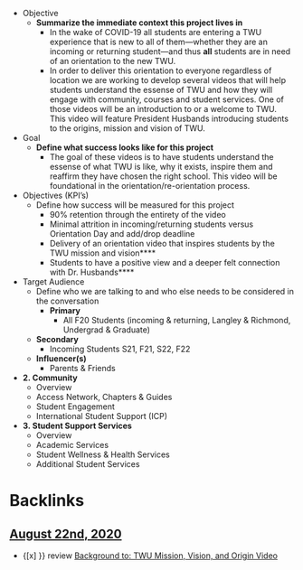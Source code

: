 - Objective
    - __Summarize the immediate context this project lives in__
        - In the wake of COVID-19 all students are
  entering a TWU experience that is new to all of them—whether they are an
  incoming or returning student—and thus __all__
  students are in need of an orientation to the new TWU.
        -   In order to deliver this orientation to everyone regardless of location we
  are working to develop several videos that will help students understand the
  essense of TWU and how they will engage with community, courses and student
  services. One of those videos will be an introduction to or a welcome to TWU.
  This video will feature President Husbands introducing students to the
  origins, mission and vision of TWU.
- Goal
    - __Define what success looks like for this project__
        - The goal of these videos is to have
  students understand the essense of what TWU is like, why it exists, inspire
  them and reaffirm they have chosen the right school. This video will be
  foundational in the orientation/re-orientation process.
- Objectives (KPI’s)
    - Define how success will be measured for this project
        - 90% retention through the entirety of the video
        - Minimal attrition in
  incoming/returning students versus Orientation Day and add/drop deadline
        - Delivery of an orientation video that inspires students by the TWU mission and vision****
        - Students to have a positive view and a deeper felt connection with Dr. Husbands****
- Target Audience
    - Define who we are talking to and who else needs
to be considered in the conversation
        - **Primary**
            - All F20 Students (incoming &
  returning, Langley & Richmond, Undergrad & Graduate)
    - **Secondary**
        - Incoming Students S21, F21, S22, F22
    - **Influencer(s)**
        - Parents & Friends
- **2. Community**
    - Overview
    - Access Network, Chapters & Guides
    - Student Engagement
    - International Student Support (ICP)
- **3. Student Support Services**
    - Overview
    - Academic Services
    - Student Wellness & Health Services
    - Additional Student Services

# Backlinks
## [August 22nd, 2020](<August 22nd, 2020.md>)
- {[x] }} review [Background to: TWU Mission, Vision, and Origin Video](<Background to: TWU Mission, Vision, and Origin Video.md>)

